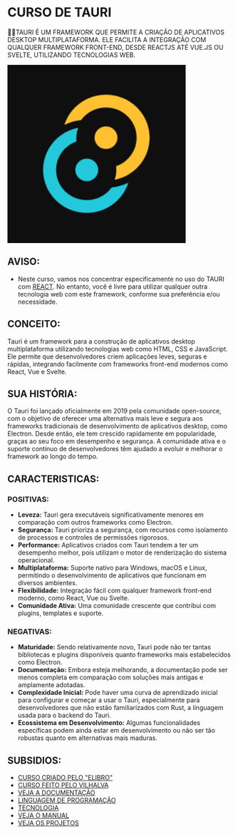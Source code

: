 # CURSO DE TAURI
👨‍⚖️TAURI É UM FRAMEWORK QUE PERMITE A CRIAÇÃO DE APLICATIVOS DESKTOP MULTIPLATAFORMA. ELE FACILITA A INTEGRAÇÃO COM QUALQUER FRAMEWORK FRONT-END, DESDE REACTJS ATÉ VUE.JS OU SVELTE, UTILIZANDO TECNOLOGIAS WEB.

<img src="FOTO.png" align="center" width="400"> <br>

## AVISO:
- Neste curso, vamos nos concentrar especificamente no uso do TAURI com [REACT](https://github.com/VILHALVA/CURSO-DE-REACT). No entanto, você é livre para utilizar qualquer outra tecnologia web com este framework, conforme sua preferência e/ou necessidade.

## CONCEITO:
Tauri é um framework para a construção de aplicativos desktop multiplataforma utilizando tecnologias web como HTML, CSS e JavaScript. Ele permite que desenvolvedores criem aplicações leves, seguras e rápidas, integrando facilmente com frameworks front-end modernos como React, Vue e Svelte.

## SUA HISTÓRIA:
O Tauri foi lançado oficialmente em 2019 pela comunidade open-source, com o objetivo de oferecer uma alternativa mais leve e segura aos frameworks tradicionais de desenvolvimento de aplicativos desktop, como Electron. Desde então, ele tem crescido rapidamente em popularidade, graças ao seu foco em desempenho e segurança. A comunidade ativa e o suporte contínuo de desenvolvedores têm ajudado a evoluir e melhorar o framework ao longo do tempo.

## CARACTERISTICAS:
### POSITIVAS:
- **Leveza:** Tauri gera executáveis significativamente menores em comparação com outros frameworks como Electron.
- **Segurança:** Tauri prioriza a segurança, com recursos como isolamento de processos e controles de permissões rigorosos.
- **Performance:** Aplicativos criados com Tauri tendem a ter um desempenho melhor, pois utilizam o motor de renderização do sistema operacional.
- **Multiplataforma:** Suporte nativo para Windows, macOS e Linux, permitindo o desenvolvimento de aplicativos que funcionam em diversos ambientes.
- **Flexibilidade:** Integração fácil com qualquer framework front-end moderno, como React, Vue ou Svelte.
- **Comunidade Ativa:** Uma comunidade crescente que contribui com plugins, templates e suporte.

### NEGATIVAS:
- **Maturidade:** Sendo relativamente novo, Tauri pode não ter tantas bibliotecas e plugins disponíveis quanto frameworks mais estabelecidos como Electron.
- **Documentação:** Embora esteja melhorando, a documentação pode ser menos completa em comparação com soluções mais antigas e amplamente adotadas.
- **Complexidade Inicial:** Pode haver uma curva de aprendizado inicial para configurar e começar a usar o Tauri, especialmente para desenvolvedores que não estão familiarizados com Rust, a linguagem usada para o backend do Tauri.
- **Ecossistema em Desenvolvimento:** Algumas funcionalidades específicas podem ainda estar em desenvolvimento ou não ser tão robustas quanto em alternativas mais maduras.

## SUBSIDIOS:
- [CURSO CRIADO PELO "ELIBRO"](https://youtube.com/playlist?list=PLmWYh0f8jKSjt9VC5sq2T3mFETasG2p2L&si=v7z4GYrjBIgTZyyY)
- [CURSO FEITO PELO VILHALVA](https://github.com/VILHALVA)
- [VEJA A DOCUMENTAÇÃO](https://tauri.app/)
- [LINGUAGEM DE PROGRAMAÇÃO](https://github.com/VILHALVA/CURSO-DE-JAVASCRIPT)
- [TECNOLOGIA](https://github.com/VILHALVA/CURSO-DE-NODEJS)
- [VEJA O MANUAL](./MANUAL.md)
- [VEJA OS PROJETOS](https://github.com/VILHALVA?tab=repositories&q=topic:TAURI)

